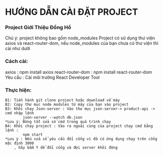 # HƯỚNG DẪN CÀI ĐẶT PROJECT

### Project Giới Thiệu Đồng Hồ

Chú ý: project không bao gồm node_modules
Project có sử dụng thư viện axios và react-router-dom, nếu node_modules của bạn chưa có thư viện thì cài như dưới
### Cách cài: 
axios : npm install axios
react-router-dom : npm install react-router-dom
Yêu cầu : Cài môi trường React Developer Tool

### Thực hiện:
	B1: Tiến hành git clone project hoặc download về máy
	B2: Copy thư mục node modules từ máy của bạn vào project
	B3: Khởi chạy Json-server : Vào thư mục json-server-> product-api -> cmd nhập lệnh
			json-server --watch db.json
	*Lưu ý: Đừng tắt cửa sổ cmd trong quá trình chạy
	B4: Khởi chạy project : Vào ra ngoài cùng của project chạy cmd bằng lệnh :
			npm start
	*Lưu ý : Nếu cửa sổ yêu cầu đổi cổng vì đã có ứng dụng chạy trên cổng mặc định 3000 
		, hãy bấm Y để đổi cổng và đợi server khởi động

